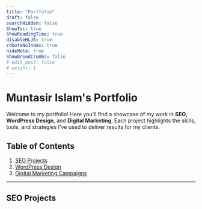 ```yaml
---
title: "Portfolio"
draft: false
searchHidden: false
ShowToc: true
ShowReadingTime: true
disableHLJS: true
robotsNoIndex: true
hideMeta: true
ShowBreadCrumbs: false
# edit_post: false
# weight: 1
---
```


# Muntasir Islam's Portfolio

Welcome to my portfolio! Here you'll find a showcase of my work in **SEO**, **WordPress Design**, and **Digital Marketing**. Each project highlights the skills, tools, and strategies I've used to deliver results for my clients.

## Table of Contents
1. [SEO Projects](#seo-projects)
2. [WordPress Design](#wordpress-design)
3. [Digital Marketing Campaigns](#digital-marketing-campaigns)

---

## SEO Projects

